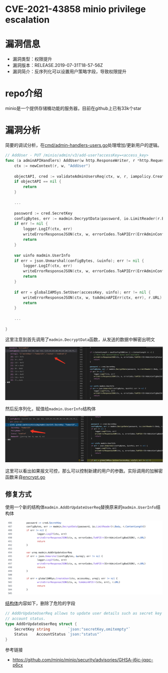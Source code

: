 # CVE-2021-43858 minio privilege escalation

# 漏洞信息
- 漏洞类型：权限提升
- 漏洞版本：RELEASE.2019-07-31T18-57-56Z
- 漏洞简介：反序列化可以设置用户策略字段，导致权限提升

# repo介绍
minio是一个提供存储桶功能的服务器，目前在github上已有33k个star

# 漏洞分析
简要的调试分析，在[cmd/admin-handlers-users.go](https://github.com/minio/minio/blob/master/cmd/admin-handlers-users.go)处理增加/更新用户的逻辑。
```go
// AddUser - PUT /minio/admin/v3/add-user?accessKey=<access_key>
func (a adminAPIHandlers) AddUser(w http.ResponseWriter, r *http.Request) {
	ctx := newContext(r, w, "AddUser")

	objectAPI, cred := validateAdminUsersReq(ctx, w, r, iampolicy.CreateUserAdminAction)
	if objectAPI == nil {
		return
	}

    ...

	password := cred.SecretKey
	configBytes, err := madmin.DecryptData(password, io.LimitReader(r.Body, r.ContentLength))
	if err != nil {
		logger.LogIf(ctx, err)
		writeErrorResponseJSON(ctx, w, errorCodes.ToAPIErr(ErrAdminConfigBadJSON), r.URL)
		return
	}

	var uinfo madmin.UserInfo
	if err = json.Unmarshal(configBytes, &uinfo); err != nil {
		logger.LogIf(ctx, err)
		writeErrorResponseJSON(ctx, w, errorCodes.ToAPIErr(ErrAdminConfigBadJSON), r.URL)
		return
	}

	if err = globalIAMSys.SetUser(accessKey, uinfo); err != nil {
		writeErrorResponseJSON(ctx, w, toAdminAPIErr(ctx, err), r.URL)
		return
	}

    ...

}
```
这里注意到首先调用了`madmin.DecryptData`函数，从发送的数据中解密出明文

![image](images/1.png)

然后反序列化，赋值给`madmin.UserInfo`结构体

![image](images/2.png)

这里可以看出如果报文可控，那么可以控制新建的用户的参数。实际调用的加解密函数来自[encrypt.go](https://github.com/minio/madmin-go/blob/main/encrypt.go)

## 修复方式
使用一个新的结构体`madmin.AddOrUpdateUserReq`替换原来的`madmin.UserInfo`结构体

![image](images/3.png)

[结构体](https://github.com/minio/madmin-go/blob/7085623bda35e5f0442be13fcb0a6682daf407bb/user-commands.go)内容如下，删除了危险的字段
```go
// AddOrUpdateUserReq allows to update user details such as secret key and
// account status.
type AddOrUpdateUserReq struct {
	SecretKey string        `json:"secretKey,omitempty"`
	Status    AccountStatus `json:"status"`
}
```

参考链接
- https://github.com/minio/minio/security/advisories/GHSA-j6jc-jqqc-p6cx